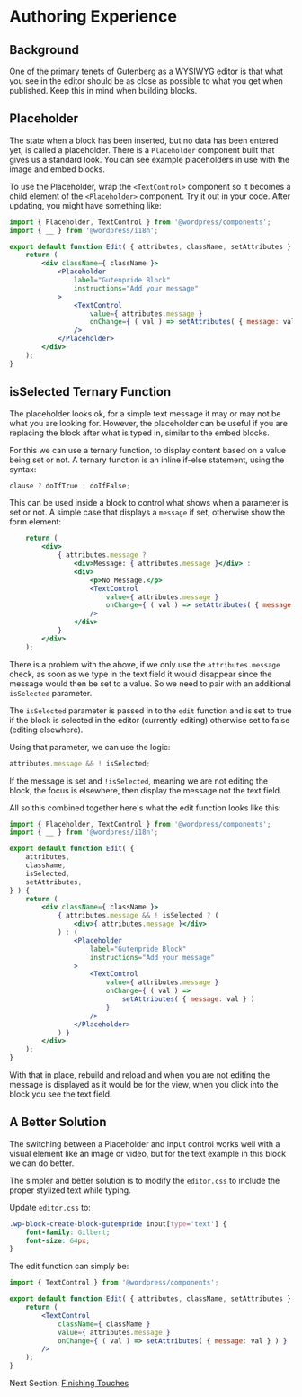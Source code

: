 # Authoring Experience

## Background

One of the primary tenets of Gutenberg as a WYSIWYG editor is that what you see in the editor should be as close as possible to what you get when published. Keep this in mind when building blocks.

## Placeholder

The state when a block has been inserted, but no data has been entered yet, is called a placeholder. There is a `Placeholder` component built that gives us a standard look. You can see example placeholders in use with the image and embed blocks.

To use the Placeholder, wrap the `<TextControl>` component so it becomes a child element of the `<Placeholder>` component. Try it out in your code. After updating, you might have something like:

```jsx
import { Placeholder, TextControl } from '@wordpress/components';
import { __ } from '@wordpress/i18n';

export default function Edit( { attributes, className, setAttributes } ) {
	return (
		<div className={ className }>
			<Placeholder
				label="Gutenpride Block"
				instructions="Add your message"
			>
				<TextControl
					value={ attributes.message }
					onChange={ ( val ) => setAttributes( { message: val } ) }
				/>
			</Placeholder>
		</div>
	);
}
```

## isSelected Ternary Function

The placeholder looks ok, for a simple text message it may or may not be what you are looking for. However, the placeholder can be useful if you are replacing the block after what is typed in, similar to the embed blocks.

For this we can use a ternary function, to display content based on a value being set or not. A ternary function is an inline if-else statement, using the syntax:

```js
clause ? doIfTrue : doIfFalse;
```

This can be used inside a block to control what shows when a parameter is set or not. A simple case that displays a `message` if set, otherwise show the form element:

```jsx
	return (
		<div>
			{ attributes.message ?
				<div>Message: { attributes.message }</div> :
				<div>
					<p>No Message.</p>
					<TextControl
						value={ attributes.message }
						onChange={ ( val ) => setAttributes( { message: val } ) }
					/>
				</div>
			}
		</div>
	);
```

There is a problem with the above, if we only use the `attributes.message` check, as soon as we type in the text field it would disappear since the message would then be set to a value. So we need to pair with an additional `isSelected` parameter.

The `isSelected` parameter is passed in to the `edit` function and is set to true if the block is selected in the editor (currently editing) otherwise set to false (editing elsewhere).

Using that parameter, we can use the logic:

```js
attributes.message && ! isSelected;
```

If the message is set and `!isSelected`, meaning we are not editing the block, the focus is elsewhere, then display the message not the text field.

All so this combined together here's what the edit function looks like this:

```jsx
import { Placeholder, TextControl } from '@wordpress/components';
import { __ } from '@wordpress/i18n';

export default function Edit( {
	attributes,
	className,
	isSelected,
	setAttributes,
} ) {
	return (
		<div className={ className }>
			{ attributes.message && ! isSelected ? (
				<div>{ attributes.message }</div>
			) : (
				<Placeholder
					label="Gutenpride Block"
					instructions="Add your message"
				>
					<TextControl
						value={ attributes.message }
						onChange={ ( val ) =>
							setAttributes( { message: val } )
						}
					/>
				</Placeholder>
			) }
		</div>
	);
}
```

With that in place, rebuild and reload and when you are not editing the message is displayed as it would be for the view, when you click into the block you see the text field.

## A Better Solution

The switching between a Placeholder and input control works well with a visual element like an image or video, but for the text example in this block we can do better.

The simpler and better solution is to modify the `editor.css` to include the proper stylized text while typing.

Update `editor.css` to:

```css
.wp-block-create-block-gutenpride input[type='text'] {
	font-family: Gilbert;
	font-size: 64px;
}
```

The edit function can simply be:

```jsx
import { TextControl } from '@wordpress/components';

export default function Edit( { attributes, className, setAttributes } ) {
	return (
		<TextControl
			className={ className }
			value={ attributes.message }
			onChange={ ( val ) => setAttributes( { message: val } ) }
		/>
	);
}
```

Next Section: [Finishing Touches](/docs/designers-developers/developers/tutorials/create-block/finishing.md)
